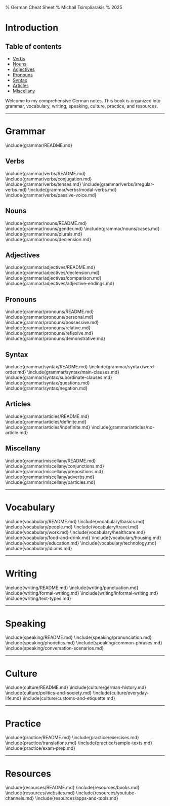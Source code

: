 % German Cheat Sheet
% Michail Tsimpliarakis
% 2025

# Introduction

## Table of contents

- [Verbs](#verbs)
- [Nouns](#nouns)
- [Adjectives](#adjectives)
- [Pronouns](#pronouns)
- [Syntax](#syntax)
- [Articles](#articles)
- [Miscellany](#miscellany)

Welcome to my comprehensive German notes.
This book is organized into grammar, vocabulary, writing, speaking, culture, practice, and resources.

---

# Grammar
\include{grammar/README.md}

## Verbs
\include{grammar/verbs/README.md}
\include{grammar/verbs/conjugation.md}
\include{grammar/verbs/tenses.md}
\include{grammar/verbs/irregular-verbs.md}
\include{grammar/verbs/modal-verbs.md}
\include{grammar/verbs/passive-voice.md}

## Nouns
\include{grammar/nouns/README.md}
\include{grammar/nouns/gender.md}
\include{grammar/nouns/cases.md}
\include{grammar/nouns/plurals.md}
\include{grammar/nouns/declension.md}

## Adjectives
\include{grammar/adjectives/README.md}
\include{grammar/adjectives/declension.md}
\include{grammar/adjectives/comparison.md}
\include{grammar/adjectives/adjective-endings.md}

## Pronouns
\include{grammar/pronouns/README.md}
\include{grammar/pronouns/personal.md}
\include{grammar/pronouns/possessive.md}
\include{grammar/pronouns/relative.md}
\include{grammar/pronouns/reflexive.md}
\include{grammar/pronouns/demonstrative.md}

## Syntax
\include{grammar/syntax/README.md}
\include{grammar/syntax/word-order.md}
\include{grammar/syntax/main-clauses.md}
\include{grammar/syntax/subordinate-clauses.md}
\include{grammar/syntax/questions.md}
\include{grammar/syntax/negation.md}

## Articles
\include{grammar/articles/README.md}
\include{grammar/articles/definite.md}
\include{grammar/articles/indefinite.md}
\include{grammar/articles/no-article.md}

## Miscellany
\include{grammar/miscellany/README.md}
\include{grammar/miscellany/conjunctions.md}
\include{grammar/miscellany/prepositions.md}
\include{grammar/miscellany/adverbs.md}
\include{grammar/miscellany/particles.md}

---

# Vocabulary
\include{vocabulary/README.md}
\include{vocabulary/basics.md}
\include{vocabulary/people.md}
\include{vocabulary/travel.md}
\include{vocabulary/work.md}
\include{vocabulary/healthcare.md}
\include{vocabulary/food-and-drink.md}
\include{vocabulary/housing.md}
\include{vocabulary/education.md}
\include{vocabulary/technology.md}
\include{vocabulary/idioms.md}

---

# Writing
\include{writing/README.md}
\include{writing/punctuation.md}
\include{writing/formal-writing.md}
\include{writing/informal-writing.md}
\include{writing/text-types.md}

---

# Speaking
\include{speaking/README.md}
\include{speaking/pronunciation.md}
\include{speaking/phonetics.md}
\include{speaking/common-phrases.md}
\include{speaking/conversation-scenarios.md}

---

# Culture
\include{culture/README.md}
\include{culture/german-history.md}
\include{culture/politics-and-society.md}
\include{culture/everyday-life.md}
\include{culture/customs-and-etiquette.md}

---

# Practice
\include{practice/README.md}
\include{practice/exercises.md}
\include{practice/translations.md}
\include{practice/sample-texts.md}
\include{practice/exam-prep.md}

---

# Resources
\include{resources/README.md}
\include{resources/books.md}
\include{resources/websites.md}
\include{resources/youtube-channels.md}
\include{resources/apps-and-tools.md}

